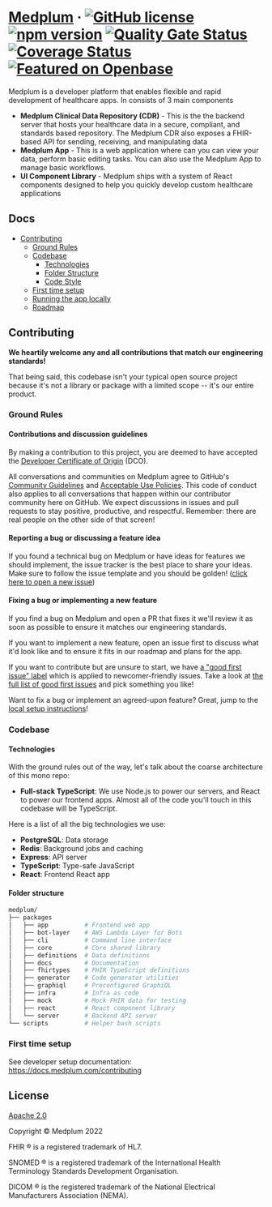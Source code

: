 # [Medplum](https://www.medplum.com) &middot; [![GitHub license](https://img.shields.io/badge/license-Apache-blue.svg)](https://github.com/medplum/medplum/blob/main/LICENSE.txt) [![npm version](https://img.shields.io/npm/v/@medplum/core.svg?color=blue)](https://www.npmjs.com/package/@medplum/core) [![Quality Gate Status](https://sonarcloud.io/api/project_badges/measure?project=medplum_medplum&metric=alert_status&token=207c95a43e7519809d6d336d8cc7837d3e057acf)](https://sonarcloud.io/dashboard?id=medplum_medplum) [![Coverage Status](https://coveralls.io/repos/github/medplum/medplum/badge.svg?branch=main)](https://coveralls.io/github/medplum/medplum?branch=main) [![Featured on Openbase](https://badges.openbase.com/js/featured/@medplum/core.svg?token=UnCQpn8imdOYaqKQa6AI2km3rXx5shpt6bKIoGj3KMk=)](https://openbase.com/js/@medplum/core?utm_source=embedded&utm_medium=badge&utm_campaign=rate-badge)

Medplum is a developer platform that enables flexible and rapid development of healthcare apps. In consists of 3 main components

- **Medplum Clinical Data Repository (CDR)** - This is the the backend server that hosts your healthcare data in a secure, compliant, and standards based repository. The Medplum CDR also exposes a FHIR-based API for sending, receiving, and manipulating data
- **Medplum App** - This is a web application where can you can view your data, perform basic editing tasks. You can also use the Medplum App to manage basic workflows.
- **UI Component Library** - Medplum ships with a system of React components designed to help you quickly develop custom healthcare applications

## Docs

- [Contributing](#contributing)
  - [Ground Rules](#ground-rules)
  - [Codebase](#codebase)
    - [Technologies](#technologies)
    - [Folder Structure](#folder-structure)
    - [Code Style](#code-style)
  - [First time setup](#first-time-setup)
  - [Running the app locally](#running-the-app-locally)
  - [Roadmap](https://github.com/medplum/medplum/projects/19)

## Contributing

**We heartily welcome any and all contributions that match our engineering standards!**

That being said, this codebase isn't your typical open source project because it's not a library or package with a limited scope -- it's our entire product.

### Ground Rules

#### Contributions and discussion guidelines

By making a contribution to this project, you are deemed to have accepted the [Developer Certificate of Origin](https://developercertificate.org/) (DCO).

All conversations and communities on Medplum agree to GitHub's [Community Guidelines](https://help.github.com/en/github/site-policy/github-community-guidelines) and [Acceptable Use Policies](https://help.github.com/en/github/site-policy/github-acceptable-use-policies). This code of conduct also applies to all conversations that happen within our contributor community here on GitHub. We expect discussions in issues and pull requests to stay positive, productive, and respectful. Remember: there are real people on the other side of that screen!

#### Reporting a bug or discussing a feature idea

If you found a technical bug on Medplum or have ideas for features we should implement, the issue tracker is the best place to share your ideas. Make sure to follow the issue template and you should be golden! ([click here to open a new issue](https://github.com/medplum/medplum/issues/new))

#### Fixing a bug or implementing a new feature

If you find a bug on Medplum and open a PR that fixes it we'll review it as soon as possible to ensure it matches our engineering standards.

If you want to implement a new feature, open an issue first to discuss what it'd look like and to ensure it fits in our roadmap and plans for the app.

If you want to contribute but are unsure to start, we have [a "good first issue" label](https://github.com/medplum/medplum/issues?q=is%3Aissue+is%3Aopen+label%3A%22good+first+issue%22) which is applied to newcomer-friendly issues. Take a look at [the full list of good first issues](https://github.com/medplum/medplum/issues?q=is%3Aissue+is%3Aopen+label%3A%22good+first+issue%22) and pick something you like!

Want to fix a bug or implement an agreed-upon feature? Great, jump to the [local setup instructions](#first-time-setup)!

### Codebase

#### Technologies

With the ground rules out of the way, let's talk about the coarse architecture of this mono repo:

- **Full-stack TypeScript**: We use Node.js to power our servers, and React to power our frontend apps. Almost all of the code you'll touch in this codebase will be TypeScript.

Here is a list of all the big technologies we use:

- **PostgreSQL**: Data storage
- **Redis**: Background jobs and caching
- **Express**: API server
- **TypeScript**: Type-safe JavaScript
- **React**: Frontend React app

#### Folder structure

```sh
medplum/
├── packages
│   ├── app          # Frontend web app
│   ├── bot-layer    # AWS Lambda Layer for Bots
│   ├── cli          # Command line interface
│   ├── core         # Core shared library
│   ├── definitions  # Data definitions
│   ├── docs         # Documentation
│   ├── fhirtypes    # FHIR TypeScript definitions
│   ├── generator    # Code generator utilities
│   ├── graphiql     # Preconfigured GraphiQL
│   ├── infra        # Infra as code
│   ├── mock         # Mock FHIR data for testing
│   ├── react        # React component library
│   └── server       # Backend API server
└── scripts          # Helper bash scripts
```

### First time setup

See developer setup documentation: https://docs.medplum.com/contributing

## License

[Apache 2.0](LICENSE.txt)

Copyright &copy; Medplum 2022

FHIR &reg; is a registered trademark of HL7.

SNOMED &reg; is a registered trademark of the International Health Terminology Standards Development Organisation.

DICOM &reg; is the registered trademark of the National Electrical Manufacturers Association (NEMA).
